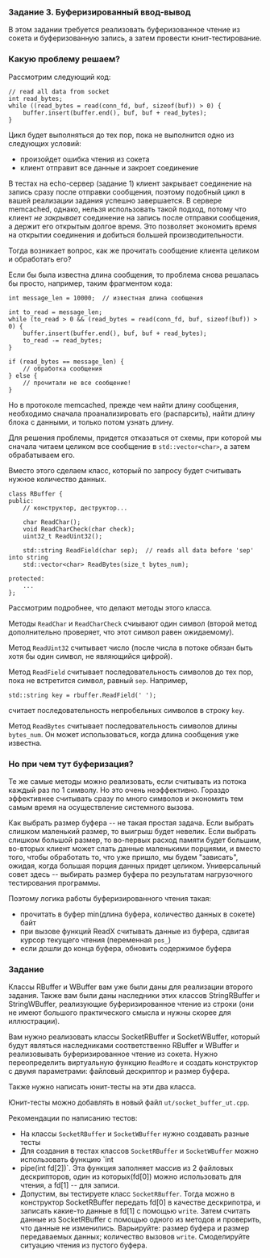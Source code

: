 ### Задание 3. Буферизированный ввод-вывод

В этом задании требуется реализовать буферизованное чтение из сокета и буферизованную запись, а затем провести юнит-тестирование.


### Какую проблему решаем?

Рассмотрим следующий код:

```
// read all data from socket
int read_bytes;
while ((read_bytes = read(conn_fd, buf, sizeof(buf)) > 0) {
    buffer.insert(buffer.end(), buf, buf + read_bytes);
}
```

Цикл будет выполняться до тех пор, пока не выполнится одно из следующих условий:
 * произойдет ошибка чтения из сокета
 * клиент отправит все данные и закроет соединение

В тестах на echo-сервер (задание 1) клиент закрывает соединение на запись сразу после отправки
сообщения, поэтому подобный цикл в вашей реализации задания успешно завершается.
В сервере memcached, однако, нельзя использовать такой подход, потому что клиент *не закрывает*
соединение на запись после отправки сообщения, а держит его открытым долгое время. Это позволяет
экономить время на открытии соединения и добиться большей производительности.

Тогда возникает вопрос, как же прочитать сообщение клиента целиком и обработать его?

Если бы была известна длина сообщения, то проблема снова решалась бы просто, например, таким
фрагментом кода:

```
int message_len = 10000;  // известная длина сообщения

int to_read = message_len;
while (to_read > 0 && (read_bytes = read(conn_fd, buf, sizeof(buf)) > 0) {
    buffer.insert(buffer.end(), buf, buf + read_bytes);
    to_read -= read_bytes;
}

if (read_bytes == message_len) {
    // обработка сообщения
} else {
    // прочитали не все сообщение!
}
```

Но в протоколе memcached, прежде чем найти длину сообщения, необходимо сначала проанализировать его
(распарсить), найти длину блока с данными, и только потом узнать длину.

Для решения проблемы, придется отказаться от схемы, при которой мы сначала читаем целиком все
сообщение в `std::vector<char>`, а затем обрабатываем его.

Вместо этого сделаем класс, который по запросу будет считывать нужное количество данных.

```
class RBuffer {
public:
    // конструктор, деструктор...

    char ReadChar();
    void ReadCharCheck(char check);
    uint32_t ReadUint32();

    std::string ReadField(char sep);  // reads all data before 'sep' into string
    std::vector<char> ReadBytes(size_t bytes_num);

protected:
    ...
};
```

Рассмотрим подробнее, что делают методы этого класса.

Методы `ReadChar` и `ReadCharCheck` счиывают один символ (второй метод дополнительно проверяет, что этот символ равен ожидаемому).

Метод `ReadUint32` считывает число (после числа в потоке обязан быть хотя бы один символ, не являющийся цифрой).

Метод `ReadField` считывает последовательность символов до тех пор, пока не встретится символ,
    равный `sep`.
Например,
```
std::string key = rbuffer.ReadField(' ');
```

считает последовательность непробельных символов в строку `key`.

Метод `ReadBytes` считывает последовательность символов длины `bytes_num`.
Он может использоваться, когда длина сообщения уже известна.

### Но при чем тут буферизация?

Те же самые методы можно реализовать, если считывать из потока каждый раз по 1 символу. Но это очень
неэффективно. Гораздо эффективнее считывать сразу по много символов и экономить тем самым время на
осуществление системного вызова.

Как выбрать размер буфера -- не такая простая задача. Если выбрать слишком маленький размер, то
выигрыш будет невелик. Если выбрать слишком большой размер, то во-первых расход памяти будет
большим, во-вторых клиент может слать данные маленькими порциями, и вместо того, чтобы обработать
то, что уже пришло, мы будем "зависать", ожидая, когда большая порция данных придет целиком.
Универсальный совет здесь -- выбирать размер буфера по результатам нагрузочного тестирования
программы.

Поэтому логика работы буферизированного чтения такая:
* прочитать в буфер min(длина буфера, количество данных в сокете) байт
* при вызове функций ReadX считывать данные из буфера, сдвигая курсор текущего чтения (переменная `pos_`)
* если дошли до конца буфера, обновить содержимое буфера

### Задание

Классы RBuffer и WBuffer вам уже были даны для реализации второго задания. Также вам были даны
наследники этих классов StringRBuffer и StringWBuffer, реализующие буферизированное
чтение из строки (они не имеют большого практического смысла и нужны скорее для иллюстрации).

Вам нужно реализовать классы SocketRBuffer и SocketWBuffer, который будут являться наследниками
соответственно RBuffer и WBuffer и реализовывать буферизированное чтение из сокета.
Нужно переопределить виртуальную функцию `ReadMore` и создать конструктор с двумя параметрами:
файловый дескриптор и размер буфера.

Также нужно написать юнит-тесты на эти два класса.

Юнит-тесты можно добавлять в новый файл `ut/socket_buffer_ut.cpp`.

Рекомендации по написанию тестов:

 * На классы `SocketRBuffer` и `SocketWBuffer` нужно создавать разные тесты
 * Для создания в тестах классов `SocketRBuffer` и `SocketWBuffer` можно использовать функцию `int
 * pipe(int fd[2])`. Эта функция заполняет массив из 2 файловых дескрипторов, один из которых(fd[0])
можно использовать для чтения, а fd[1] -- для записи.
 * Допустим, вы тестируете класс `SocketRBuffer`. Тогда можно в конструктор SocketRBuffer
передать fd[0] в качестве дескрипотра, и записать какие-то данные в fd[1] с помощью `write`. Затем считать данные из
SocketRBuffer с помощью одного из методов и проверить, что данные не изменились.
Варьируйте: размер буфера и размер передаваемых данных; количество вызовов `write`.
Смоделируйте ситуацию чтения из пустого буфера.
